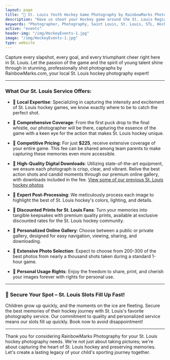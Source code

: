 ```yaml
---
layout: page
title: "🏒 St. Louis Youth Hockey Game Photography by RainbowMarks Photography 📸"
description: "Have us shoot your Hockey game around the St. Louis Region!"
keywords: "Photographer, Photography, Saint Louis, St. Louis, STL, Hockey, Games, Youth Hockey"
active: "events"
header-img: "/img/HockeyEvents-1.jpg"
image: "/img/HockeyEvents-1.jpg"
type: website
---
```


Capture every slapshot, every goal, and every triumphant cheer right here in St. Louis. Let the passion of the game and the spirit of young talent shine through in stunning, professionally shot photographs by RainbowMarks.com, your local St. Louis hockey photography expert!

---

### **What Our St. Louis Service Offers:**

* 📌 **Local Expertise**: Specializing in capturing the intensity and excitement of St. Louis hockey games, we know exactly where to be to catch the perfect shot.

* 📌 **Comprehensive Coverage**: From the first puck drop to the final whistle, our photographer will be there, capturing the essence of the game with a keen eye for the action that makes St. Louis hockey unique.

* 📌 **Competitive Pricing**: For just **$225**, receive extensive coverage of your entire game. This fee can be shared among team parents to make capturing these memories even more accessible.

* 📌 **High-Quality Digital Downloads**: Utilizing state-of-the-art equipment, we ensure each photograph is crisp, clear, and vibrant. Relive the best action shots and candid moments through our premium online gallery, with downloads included in the fee. [View some of our previous St. Louis hockey photos](https://photos.rainbowmarks.com/search#q=hockey&c=photos&i=0)

* 📌 **Expert Post-Processing**: We meticulously process each image to highlight the best of St. Louis hockey's colors, lighting, and details.

* 📌 **Discounted Prints for St. Louis Fans**: Turn your memories into tangible keepsakes with premium quality prints, available at exclusive discounted rates for the St. Louis hockey community.

* 📌 **Personalized Online Gallery**: Choose between a public or private gallery, designed for easy navigation, viewing, sharing, and downloading.

* 📌 **Extensive Photo Selection**: Expect to choose from 200-300 of the best photos from nearly a thousand shots taken during a standard 1-hour game.

* 📌 **Personal Usage Rights**: Enjoy the freedom to share, print, and cherish your images forever with rights for personal use.

---

### 📆 **Secure Your Spot – St. Louis Slots Fill Up Fast!**

Children grow up quickly, and the moments on the ice are fleeting. Secure the best memories of their hockey journey with St. Louis's favorite photography service. Our commitment to quality and personalized service means our slots fill up quickly. Book now to avoid disappointment!

---

Thank you for considering RainbowMarks Photography for your St. Louis hockey photography needs. We're not just about taking pictures; we're about capturing the heart of St. Louis hockey and preserving memories. Let's create a lasting legacy of your child's sporting journey together.
